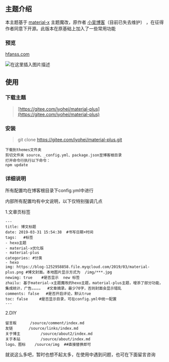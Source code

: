 ## 主题介绍

本主题基于 [material-x](https://xaoxuu.com/wiki/material-x/) 主题魔改，原作者 [小吴博客](https://www.wushile.top/)（目前已失去维护） ，在征得作者同意下开源。此版本在原基础上加入了一些常用功能

### 预览

[hfanss.com](hfanss.com)

![在这里插入图片描述](https://blog-1252958858.file.myqcloud.com/2019/03/demo1.png#pic_center)

## 使用

### 下载主题

> [https://gitee.com/iyohei/material-plus](https://gitee.com/iyohei/material-plus)

### 安装
>git clone https://gitee.com/iyohei/material-plus.git 

```
下载到themes文件夹
剪切文件夹 source、_config.yml、package.json至博客根目录
打开命令行执行以下命令：
npm update
```
### 详细说明

所有配置均在博客根目录下config.yml中进行

内部所有配置均有中文说明，以下仅特别强调几点

1.文章页标签

```
---
title: 博文标题
date: 2019-03-31 15:54:38  #书写日期+时间
tags: 	#标签
- hexo主题
- material-x优化版
- material-plus
categories: #分类
- hexo
img: https://blog-1252958858.file.myqcloud.com/2019/03/material-plus.png #博文封面。本地图片显示方式为  /img/***.jpg 
newimg: true    #是否显示  new 标签
zhailu: 基于material-x主题魔改的hexo主题，material-plus主题，增添了部分功能，集成统计，广告。。。。。  #文章摘录。最少70字，否则封面会显示错乱
comments: false   #是否开启评论，默认true
toc: false     #是否显示目录，可在config.yml中统一配置
---
```

2.DIY

```
留言板		 /source/comment/index.md
友链		 /source/links/index.md
关于博主	     /source/about2/index.md
关于本站	     /source/about/index.md
logo、图标    /source/img  ##直接替换即可
```

就说这么多吧，暂时也想不起太多，在使用中遇到问题，也可在下面留言咨询
